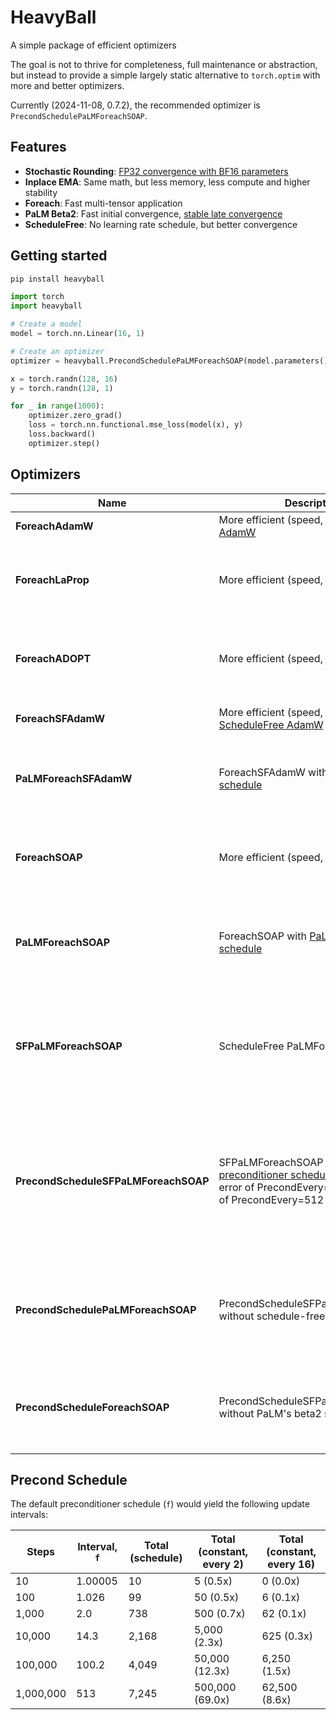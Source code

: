 # HeavyBall

A simple package of efficient optimizers

The goal is not to thrive for completeness, full maintenance or abstraction, but instead to provide a simple
largely static alternative to `torch.optim` with more and better optimizers.

Currently (2024-11-08, 0.7.2), the recommended optimizer is `PrecondSchedulePaLMForeachSOAP`.

## Features

* **Stochastic Rounding**: [FP32 convergence with BF16 parameters](https://github.com/pytorch/pytorch/issues/120376)
* **Inplace EMA**: Same math, but less memory, less compute and higher stability
* **Foreach**: Fast multi-tensor application
* **PaLM Beta2**: Fast initial
  convergence, [stable late convergence](https://x.com/_clashluke/status/1820810798693818761)
* **ScheduleFree**: No learning rate schedule, but better convergence

## Getting started

```bash
pip install heavyball
```

```python
import torch
import heavyball

# Create a model
model = torch.nn.Linear(16, 1)

# Create an optimizer
optimizer = heavyball.PrecondSchedulePaLMForeachSOAP(model.parameters(), lr=1e-3)

x = torch.randn(128, 16)
y = torch.randn(128, 1)

for _ in range(1000):
    optimizer.zero_grad()
    loss = torch.nn.functional.mse_loss(model(x), y)
    loss.backward()
    optimizer.step()
```

## Optimizers

| Name                                 | Description                                                                                                                                                       | Advantages / Disadvantages                                                                                                                                                                                                                                                                                                            |
|--------------------------------------|-------------------------------------------------------------------------------------------------------------------------------------------------------------------|---------------------------------------------------------------------------------------------------------------------------------------------------------------------------------------------------------------------------------------------------------------------------------------------------------------------------------------|
| **ForeachAdamW**                     | More efficient (speed, memory) [AdamW](https://arxiv.org/abs/1711.05101)                                                                                          | + Faster than AdamW<br>+ Possibly more (numerically) stable                                                                                                                                                                                                                                                                           
| **ForeachLaProp**                    | More efficient (speed, memory) [LaProp](https://arxiv.org/abs/2002.04839)                                                                                         | + Same cost as AdamW<br>+ Marginally better converence (better proofs)<br>+ Higher hyperparameter stability<br>- Not a guaranteed win (can be neutral)<br>- No "Slingshot"                                                                                                                                                            |
| **ForeachADOPT**                     | More efficient (speed, memory) [ADOPT](https://arxiv.org/abs/2411.02853)                                                                                          | + Same cost as AdamW<br>+ Rigorous mathematical convergence proofs, even for challenging models (GANs)<br>- Empirically underperforms LaProp<br>- no bf16                                                                                                                                                                             |
| **ForeachSFAdamW**                   | More efficient (speed, memory) [ScheduleFree AdamW](https://arxiv.org/abs/2405.15682)                                                                             | + Same cost as AdamW, but better eval perf<br>+ Full control over hyperparameters                                                                                                                                                                                                                                                     |
| **PaLMForeachSFAdamW**               | ForeachSFAdamW with [PaLM's beta2 schedule](https://arxiv.org/abs/2204.02311)                                                                                     | + Same cost as AdamW, but better eval perf<br>+ Less control, but faster early and more stable late convergence<br>+ ScheduleFree<br>- slow early convergence                                                                                                                                                                         |
| **ForeachSOAP**                      | More efficient (speed, memory) [SOAP](https://arxiv.org/abs/2409.11321)                                                                                           | + Faster convergence (loss-at-step)<br>+ Full control over hyperparameters<br>- more memory usage<br>- more hyperparameters<br>- higher overhead than AdamW (can be ammortized; better loss-at-second)                                                                                                                                |
| **PaLMForeachSOAP**                  | ForeachSOAP with [PaLM's beta2 schedule](https://arxiv.org/abs/2204.02311)                                                                                        | + Faster convergence (loss-at-step)<br>+ Less control, but faster early and more stable late convergence<br>- more memory usage<br>- more hyperparameters<br>- higher overhead than AdamW (can be ammortized; better loss-at-second)                                                                                                  |
| **SFPaLMForeachSOAP**                | ScheduleFree PaLMForeachSOAP                                                                                                                                      | + Fast convergence (loss-at-step)<br>+ less memory usage than PaLMForeachSOAP (more tham AdamW)<br>- slower initial convergence than PaLMForeachSOAP (but allows higher LRs)<br>- higher overhead than AdamW (can be ammortized)                                                                                                      |
| **PrecondScheduleSFPaLMForeachSOAP** | SFPaLMForeachSOAP with [preconditioner schedule](https://github.com/lixilinx/psgd_torch/), matching the error of PrecondEvery=2 with the cost of PrecondEvery=512 | + Better initial convergence than SFPaLMForeachSOAP<br>+ Significantly faster (sec/it) later<br>+ less memory usage than PaLMForeachSOAP (more tham AdamW)<br>- slower initial convergence than PaLMForeachSOAP (but allows higher LRs)<br>- higher overhead than AdamW (can be ammortized), goes to 0 with increasing number of step |
| **PrecondSchedulePaLMForeachSOAP**   | PrecondScheduleSFPaLMForeachSOAP without schedule-free                                                                                                            | + Best initial convergence<br>+ Significantly faster (sec/it) later<br>+ high stability<br>- more memory usage than PrecondScheduleSFPaLMForeachSOAP<br>- higher overhead than AdamW (can be ammortized), goes to 0 with increasing number of steps                                                                                   |
| **PrecondScheduleForeachSOAP**       | PrecondScheduleSFPaLMForeachSOAP without PaLM's beta2 schedule                                                                                                    | + Better initial convergence<br>+ Significantly faster (sec/it) later<br>- more memory usage than PrecondScheduleSFPaLMForeachSOAP<br>- higher overhead than AdamW (can be ammortized), goes to 0 with increasing number of steps                                                                                                     |

## Precond Schedule

The default preconditioner schedule (`f`) would yield the following update intervals:

| Steps     | Interval, `f` | Total (schedule) | Total (constant, every 2) | Total (constant, every 16) |
|-----------|---------------|------------------|---------------------------|----------------------------|
| 10        | 1.00005       | 10               | 5 (0.5x)                  | 0 (0.0x)                   |
| 100       | 1.026         | 99               | 50 (0.5x)                 | 6 (0.1x)                   |
| 1,000     | 2.0           | 738              | 500 (0.7x)                | 62 (0.1x)                  |
| 10,000    | 14.3          | 2,168            | 5,000 (2.3x)              | 625 (0.3x)                 |
| 100,000   | 100.2         | 4,049            | 50,000 (12.3x)            | 6,250 (1.5x)               |
| 1,000,000 | 513           | 7,245            | 500,000 (69.0x)           | 62,500 (8.6x)              |
